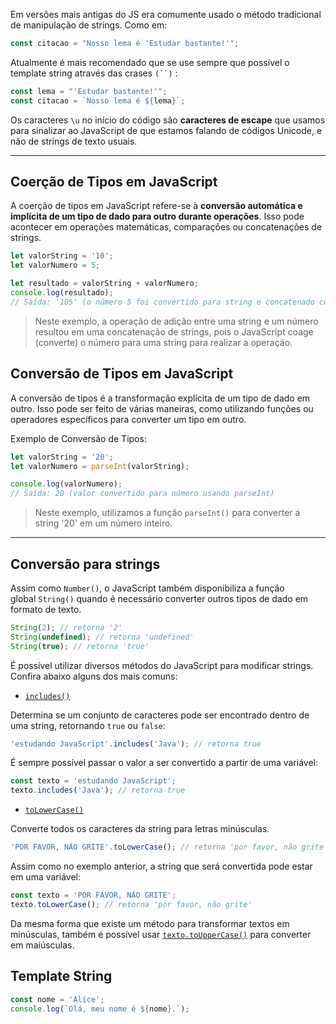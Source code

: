 Em versões mais antigas do JS era comumente usado o método tradicional de manipulação de strings. Como em:

```js
const citacao = "Nosso lema é 'Estudar bastante!'";
```

Atualmente é mais recomendado que se use sempre que possível o template string através das crases `(``)` :

```js
const lema = "'Estudar bastante!'";
const citacao = `Nosso lema é ${lema}`;
```

Os caracteres `\u` no início do código são **caracteres de escape** que usamos para sinalizar ao JavaScript de que estamos falando de códigos Unicode, e não de strings de texto usuais.

---
## Coerção de Tipos em JavaScript

A coerção de tipos em JavaScript refere-se à **conversão automática e implícita de um tipo de dado para outro durante operações**. Isso pode acontecer em operações matemáticas, comparações ou concatenações de strings.

```js
let valorString = '10';
let valorNumero = 5;

let resultado = valorString + valorNumero;
console.log(resultado); 
// Saída: '105' (o número 5 foi convertido para string e concatenado com a string ‘10’)
```
>Neste exemplo, a operação de adição entre uma string e um número resultou em uma concatenação de strings, pois o JavaScript coage (converte) o número para uma string para realizar a operação.

## Conversão de Tipos em JavaScript

A conversão de tipos é a transformação explícita de um tipo de dado em outro. Isso pode ser feito de várias maneiras, como utilizando funções ou operadores específicos para converter um tipo em outro.

Exemplo de Conversão de Tipos:

```js
let valorString = '20';
let valorNumero = parseInt(valorString);

console.log(valorNumero); 
// Saída: 20 (valor convertido para número usando parseInt)
```
>Neste exemplo, utilizamos a função `parseInt()` para converter a string '20' em um número inteiro.

---
## Conversão para strings

Assim como `Number()`, o JavaScript também disponibiliza a função global `String()` quando é necessário converter outros tipos de dado em formato de texto.

```js
String(2); // retorna '2'
String(undefined); // retorna 'undefined'
String(true); // retorna 'true'
```

É possível utilizar diversos métodos do JavaScript para modificar strings. Confira abaixo alguns dos mais comuns:

- [`includes()`](https://developer.mozilla.org/pt-BR/docs/Web/JavaScript/Reference/Global_Objects/String/includes)

Determina se um conjunto de caracteres pode ser encontrado dentro de uma string, retornando `true` ou `false`:

```js
'estudando JavaScript'.includes('Java'); // retorna true
```

É sempre possível passar o valor a ser convertido a partir de uma variável:

```js
const texto = 'estudando JavaScript';
texto.includes('Java'); // retorna true
```

- [`toLowerCase()`](https://developer.mozilla.org/pt-BR/docs/Web/JavaScript/Reference/Global_Objects/String/toLowerCase)

Converte todos os caracteres da string para letras minúsculas.

```js
'POR FAVOR, NÃO GRITE'.toLowerCase(); // retorna 'por favor, não grite'
```

Assim como no exemplo anterior, a string que será convertida pode estar em uma variável:

```js
const texto = 'POR FAVOR, NÃO GRITE';
texto.toLowerCase(); // retorna 'por favor, não grite'
```

Da mesma forma que existe um método para transformar textos em minúsculas, também é possível usar [`texto.toUpperCase()`](https://developer.mozilla.org/pt-BR/docs/Web/JavaScript/Reference/Global_Objects/String/toUpperCase) para converter em maiúsculas. 

## Template String

```js
const nome = 'Alice';
console.log(`Olá, meu nome é ${nome}.`);
```

